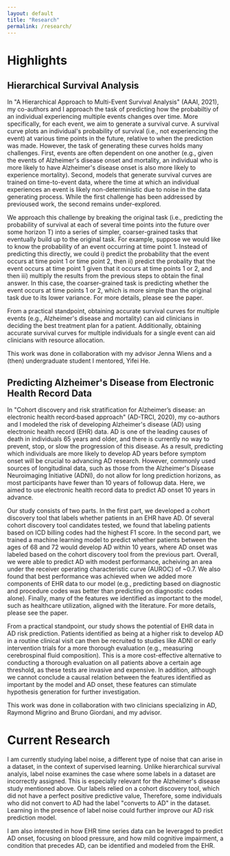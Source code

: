 ```yaml
---
layout: default
title: "Research"
permalink: /research/
---
```


# Highlights

## Hierarchical Survival Analysis

In "A Hierarchical Approach to Multi-Event Survival Analysis" (AAAI, 2021), my co-authors and I approach the task of predicting how the probabiltiy of an individual experiencing multiple events changes over time. More specifically, for each event, we aim to generate a survival curve. A survival curve plots an individual's probability of survival (i.e., not experiencing the event) at various time points in the future, relative to when the prediction was made. However, the task of generating these curves holds many challenges. First, events are often dependent on one another (e.g., given the events of Alzheimer's disease onset and mortality, an individual who is more likely to have Alzheimer's disease onset is also more likely to experience mortality). Second, models that generate survival curves are trained on time-to-event data, where the time at which an individual experiences an event is likely non-deterministic due to noise in the data generating process. While the first challenge has been addressed by previoused work, the second remains under-explored. 

We approach this challenge by breaking the original task (i.e., predicting the probability of survival at each of several time points into the future over some horizon T) into a series of simpler, coarser-grained tasks that eventually build up to the original task. For example, suppose we would like to know the probability of an event occurring at time point 1. Instead of predicting this directly, we could i) predict the probability that the event occurs at time point 1 or time point 2, then ii) predict the probality that the event occurs at time point 1 given that it occurs at time points 1 or 2, and then iii) multiply the results from the previous steps to obtain the final answer. In this case, the coarser-grained task is predicting whether the event occurs at time points 1 or 2, which is more simple than the original task due to its lower variance. For more details, please see the paper.

From a practical standpoint, obtaining accurate survival curves for multiple events (e.g., Alzheimer's disease and mortality) can aid clinicians in deciding the best treatment plan for a patient. Additionally, obtaining accurate survival curves for multiple individuals for a single event can aid clinicians with resource allocation.

This work was done in collaboration with my advisor Jenna Wiens and a (then) undergraduate student I mentored, Yifei He.

## Predicting Alzheimer's Disease from Electronic Health Record Data

In "Cohort discovery and risk stratification for Alzheimer’s disease: an electronic health record‐based approach" (AD-TRCI, 2020), my co-authors and I modeled the risk of developing Alzheimer's disease (AD) using electronic health record (EHR) data. AD is one of the leading causes of death in individuals 65 years and older, and there is currently no way to prevent, stop, or slow the progression of this disease. As a result, predicting which individuals are more likely to develop AD years before symptom onset will be crucial to advancing AD research. However, commonly used sources of longitudinal data, such as those from the Alzheimer's Disease Neuroimaging Initiative (ADNI), do not allow for long prediction horizons, as most participants have fewer than 10 years of followup data. Here, we aimed to use electronic health record data to predict AD onset 10 years in advance.

Our study consists of two parts. In the first part, we developed a cohort discovery tool that labels whether patients in an EHR have AD. Of several cohort discovery tool candidates tested, we found that labeling patients based on ICD billing codes had the highest F1 score. In the second part, we trained a machine learning model to predict whether patients between the ages of 68 and 72 would develop AD within 10 years, where AD onset was labeled based on the cohort discovery tool from the previous part. Overall, we were able to predict AD with modest performance, acheiving an area under the receiver operating characteristic curve (AUROC) of ~0.7. We also found that best performance was achieved when we added more components of EHR data to our model (e.g., predicting based on diagnostic and procedure codes was better than predicting on diagnostic codes alone). Finally, many of the features we identified as important to the model, such as healthcare utilization, aligned with the literature. For more details, please see the paper.

From a practical standpoint, our study shows the potential of EHR data in AD risk prediction. Patients identified as being at a higher risk to develop AD in a routine clinical visit can then be recruited to studies like ADNI or early intervention trials for a more thorough evaluation (e.g., measuring cerebrospinal fluid composition). This is a more cost-effective alternative to conducting a thorough evaluation on all patients above a certain age threshold, as these tests are invasive and expensive. In addition, although we cannot conclude a causal relation between the features identified as important by the model and AD onset, these features can stimulate hypothesis generation for further investigation. 

This work was done in collaboration with two clinicians specializing in AD, Raymond Migrino and Bruno Giordani, and my advisor.

# Current Research

I am currently studying label noise, a different type of noise that can arise in a dataset, in the context of supervised learning. Unlike hierarchical survival analyis, label noise examines the case where some labels in a dataset are incorrectly assigned. This is especially relevant for the Alzheimer's disease study mentioned above. Our labels relied on a cohort discovery tool, which did not have a perfect positive predictive value, Therefore, some individuals who did not convert to AD had the label "converts to AD" in the dataset. Learning in the presence of label noise could further improve our AD risk prediction model.

I am also interested in how EHR time series data can be leveraged to predict AD onset, focusing on blood pressure, and how mild cognitive impairment, a condition that precedes AD, can be identified and modeled from the EHR. 
